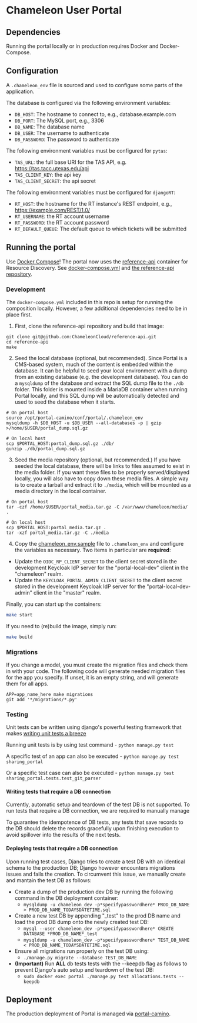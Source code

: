 # Chameleon User Portal

## Dependencies

Running the portal locally or in production requires Docker and Docker-Compose.

## Configuration

A `.chameleon_env` file is sourced and used to configure some parts of the application.

The database is configured via the following environment variables:

- `DB_HOST`: The hostname to connect to, e.g., database.example.com
- `DB_PORT`: The MySQL port, e.g., 3306
- `DB_NAME`: The database name
- `DB_USER`: The username to authenticate
- `DB_PASSWORD`: The password to authenticate

The following environment variables must be configured for `pytas`:

- `TAS_URL`: the full base URI for the TAS API, e.g. https://tas.tacc.utexas.edu/api
- `TAS_CLIENT_KEY`: the api key
- `TAS_CLIENT_SECRET`: the api secret

The following environment variables must be configured for `djangoRT`:

- `RT_HOST`: the hostname for the RT instance's REST endpoint, e.g., https://example.com/REST/1.0/
- `RT_USERNAME`: the RT account username
- `RT_PASSWORD`: the RT account password
- `RT_DEFAULT_QUEUE`: The default queue to which tickets will be submitted

## Running the portal

Use [Docker Compose](https://docs.docker.com/compose/)! The portal now uses the [reference-api](https://github.com/ChameleonCloud/reference-api) container for Resource Discovery. See [docker-compose.yml](docker-compose.yml) and [the reference-api repository](https://github.com/ChameleonCloud/reference-api).

### Development

The `docker-compose.yml` included in this repo is setup for running the composition locally. However, a few additional dependencies need to be in place first.

1. First, clone the reference-api repository and build that image:

```shell
git clone git@github.com:ChameleonCloud/reference-api.git
cd reference-api
make
```

2. Seed the local database (optional, but recommended). Since Portal is a CMS-based system, much of the content is embedded within the database. It can be helpful to seed your local environment with a dump from an existing database (e.g. the development database). You can do a `mysqldump` of the database and extract the SQL dump file to the `./db` folder. This folder is mounted inside a MariaDB container when running Portal locally, and this SQL dump will be automatically detected and used to seed the database when it starts.

```shell
# On portal host
source /opt/portal-camino/conf/portal/.chameleon_env
mysqldump -h $DB_HOST -u $DB_USER --all-databases -p | gzip >/home/$USER/portal_dump.sql.gz
```

```shell
# On local host
scp $PORTAL_HOST:portal_dump.sql.gz ./db/
gunzip ./db/portal_dump.sql.gz
```

3. Seed the media repository (optional, but recommended.) If you have seeded the local database, there will be links to files assumed to exist in the media folder. If you want these files to be properly served/displayed locally, you will also have to copy down these media files. A simple way is to create a tarball and extract it to `./media`, which will be mounted as a media directory in the local container.

```shell
# On portal host
tar -czf /home/$USER/portal_media.tar.gz -C /var/www/chameleon/media/ .
```

```shell
# On local host
scp $PORTAL_HOST:portal_media.tar.gz .
tar -xzf portal_media.tar.gz -C ./media
```

4. Copy the [chameleon_env.sample](chameleon_env.sample) file to `.chameleon_env` and configure the variables as necessary. Two items in particular are **required**:

  * Update the `OIDC_RP_CLIENT_SECRET` to the client secret stored in the development Keycloak IdP server for the "portal-local-dev" client in the "chameleon" realm.
  * Update the `KEYCLOAK_PORTAL_ADMIN_CLIENT_SECRET` to the client secret stored in the development Keycloak IdP server for the "portal-local-dev-admin" client in the "master" realm.

Finally, you can start up the containers:

```bash
make start
```

If you need to (re)build the image, simply run:

```bash
make build
```

### Migrations

If you change a model, you must create the migration files and check them in with your code.
The following code will generate needed migration files for the app you specify. 
If unset, it is an empty string, and will generate them for all apps.

``` shell
APP=app_name_here make migrations
git add '*/migrations/*.py'
```

### Testing

Unit tests can be written using django's powerful testing framework that makes [writing unit tests a breeze](https://docs.djangoproject.com/en/4.2/topics/testing/overview/#writing-tests)

Running unit tests is by using test command - `python manage.py test`

A specific test of an app can also be executed - `python manage.py test sharing_portal`

Or a specific test case can also be executed - `python manage.py test sharing_portal.tests.test_git_parser`



#### Writing tests that require a DB connection

Currently, automatic setup and teardown of the test DB is not supported. To run tests that require a DB connection, we are required to manually manage

To guarantee the idempotence of DB tests, any tests that save records to the DB should delete the records gracefully upon finishing execution to avoid spillover into the results of the next tests.

#### Deploying tests that require a DB connection

Upon running test cases, Django tries to create a test DB with an identical schema to the production DB; Django however encounters migrations issues and fails the creation. To circumvent this issue, we manually create and mantain the test DB as follows:
- Create a dump of the production dev DB by running the following command in the DB deployment container:
  - `mysqldump -u chameleon_dev -p*specifypasswordhere* PROD_DB_NAME > PROD_DB_NAME_TODAYSDATETIME.sql`
- Create a new test DB by appending "_test" to the prod DB name and load the prod DB dump onto the newly created test DB:
  - `mysql --user chameleon_dev -p*specifypasswordhere* CREATE DATABASE *PROD_DB_NAME*_test`
  - `mysqldump -u chameleon_dev -p*specifypasswordhere* TEST_DB_NAME < PROD_DB_NAME_TODAYSDATETIME.sql`
- Ensure all migrations run properly on the test DB using:
  - `./manage.py migrate --database TEST_DB_NAME`
- **(Important)** Run **ALL** db tests tests with the --keepdb flag as follows to prevent Django's auto setup and teardown of the test DB:
  - `sudo docker exec portal ./manage.py test allocations.tests --keepdb`
      
## Deployment

The production deployment of Portal is managed via [portal-camino](https://github.com/ChameleonCloud/portal-camino).